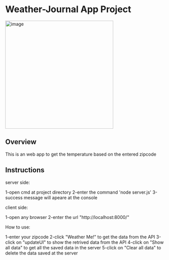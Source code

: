 # Weather-Journal App Project
<img width="341" alt="image" src="https://user-images.githubusercontent.com/77078308/186769670-629955af-2d89-47a9-9f6c-79a3f8fc27e3.png">

## Overview
This is an web app to get the temperature based on the entered zipcode

## Instructions
server side:

 1-open cmd at project directory
 2-enter the command 'node server.js'
 3-success message will apeare at the console
 
client side:

  1-open any browser
  2-enter the url "http://localhost:8000/"
  
 How to use:
 
  1-enter your zipcode
  2-click "Weather Me!" to get the data from the API
  3-click on "updateUI" to show the retrived data from the API
  4-click on "Show all data" to get all the saved data in the server
  5-click on "Clear all data" to delete the data  saved at the server

